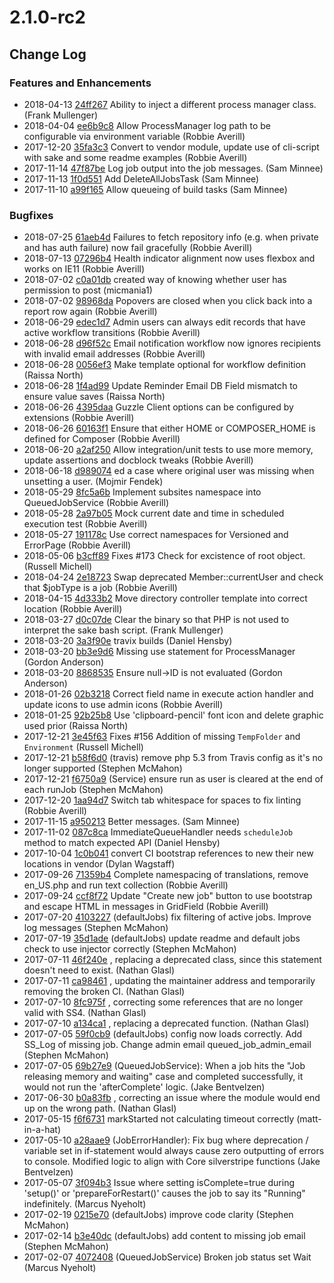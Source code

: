 # 2.1.0-rc2

<!--- Changes below this line will be automatically regenerated -->

## Change Log

### Features and Enhancements

 * 2018-04-13 [24ff267](https://github.com/symbiote/silverstripe-queuedjobs/commit/24ff267b1311d7f10fa81f91211481a8a624b35d) Ability to inject a different process manager class. (Frank Mullenger)
 * 2018-04-04 [ee6b9c8](https://github.com/symbiote/silverstripe-queuedjobs/commit/ee6b9c82c94b1e91bca415a555711b149fc40b0f) Allow ProcessManager log path to be configurable via environment variable (Robbie Averill)
 * 2017-12-20 [35fa3c3](https://github.com/symbiote/silverstripe-queuedjobs/commit/35fa3c382dca145a2104fcb2f25a50c10f107373) Convert to vendor module, update use of cli-script with sake and some readme examples (Robbie Averill)
 * 2017-11-14 [47f87be](https://github.com/symbiote/silverstripe-queuedjobs/commit/47f87bed67cb711c29f4d82a099c6a7f542fbe3f) Log job output into the job messages. (Sam Minnee)
 * 2017-11-13 [1f0d551](https://github.com/symbiote/silverstripe-queuedjobs/commit/1f0d5515b45e99107b82ac0319cb5e1212de865e) Add DeleteAllJobsTask (Sam Minnee)
 * 2017-11-10 [a99f165](https://github.com/symbiote/silverstripe-queuedjobs/commit/a99f165b730e1f7cd07a6ddd2f5b3780083e1e1f) Allow queueing of build tasks (Sam Minnee)

### Bugfixes

 * 2018-07-25 [61aeb4d](https://github.com/bringyourownideas/silverstripe-composer-update-checker/commit/61aeb4dd55db2f0e8964e7c5dd7945eb0b1a5562) Failures to fetch repository info (e.g. when private and has auth failure) now fail gracefully (Robbie Averill)
 * 2018-07-13 [07296b4](https://github.com/bringyourownideas/silverstripe-maintenance/commit/07296b44b36e550f76f61d7b0f6b137bb2449b38) Health indicator alignment now uses flexbox and works on IE11 (Robbie Averill)
 * 2018-07-02 [c0a01db](https://github.com/silverstripe/silverstripe-comments/commit/c0a01dbc91ace606e3cc5ab6fa0e16c6dd41b9aa) created way of knowing whether user has permission to post (micmania1)
 * 2018-07-02 [98968da](https://github.com/bringyourownideas/silverstripe-maintenance/commit/98968da2357dcdc32f5f935f4804b4f9dc43f040) Popovers are closed when you click back into a report row again (Robbie Averill)
 * 2018-06-29 [edec1d7](https://github.com/symbiote/silverstripe-advancedworkflow/commit/edec1d70f1812ad13e71e183e18f303e184484b9) Admin users can always edit records that have active workflow transitions (Robbie Averill)
 * 2018-06-28 [d96f52c](https://github.com/symbiote/silverstripe-advancedworkflow/commit/d96f52cc358722498e948d4d7e25e27cd631ffe5) Email notification workflow now ignores recipients with invalid email addresses (Robbie Averill)
 * 2018-06-28 [0056ef3](https://github.com/symbiote/silverstripe-advancedworkflow/commit/0056ef3d69058b18b1a737dac680b26e4240ee2c) Make template optional for workflow definition (Raissa North)
 * 2018-06-28 [1f4ad99](https://github.com/symbiote/silverstripe-advancedworkflow/commit/1f4ad999f485b8bc9083ea832d34c44d2ea18576) Update Reminder Email DB Field mismatch to ensure value saves (Raissa North)
 * 2018-06-26 [4395daa](https://github.com/bringyourownideas/silverstripe-maintenance/commit/4395daa85c75a11f0c1d45e309885eb7edc4b3b5) Guzzle Client options can be configured by extensions (Robbie Averill)
 * 2018-06-26 [60163f1](https://github.com/bringyourownideas/silverstripe-composer-update-checker/commit/60163f11bc5ce656ca02967dc8606b5e882d7879) Ensure that either HOME or COMPOSER_HOME is defined for Composer (Robbie Averill)
 * 2018-06-20 [a2af250](https://github.com/symbiote/silverstripe-queuedjobs/commit/a2af250bb7fac32952e7b2358022933f99b0e4bb) Allow integration/unit tests to use more memory, update assertions and docblock tweaks (Robbie Averill)
 * 2018-06-18 [d989074](https://github.com/symbiote/silverstripe-queuedjobs/commit/d989074f4049239a59b3e368f501259b8f35c4cf) ed a case where original user was missing when unsetting a user. (Mojmir Fendek)
 * 2018-05-29 [8fc5a6b](https://github.com/symbiote/silverstripe-queuedjobs/commit/8fc5a6b7deabb0fea6f8554ba811901b9ebda52c) Implement subsites namespace into QueuedJobService (Robbie Averill)
 * 2018-05-28 [2a97b05](https://github.com/symbiote/silverstripe-queuedjobs/commit/2a97b05f50bac8f7df8bfd40f4d1cfb861dd2ed4) Mock current date and time in scheduled execution test (Robbie Averill)
 * 2018-05-27 [191178c](https://github.com/symbiote/silverstripe-queuedjobs/commit/191178cbca78c8e2b6b5f75979637544970828f3) Use correct namespaces for Versioned and ErrorPage (Robbie Averill)
 * 2018-05-06 [b3cff89](https://github.com/symbiote/silverstripe-queuedjobs/commit/b3cff8990eec35917dddf79542c7001f214d4b5e) Fixes #173 Check for excistence of root object. (Russell Michell)
 * 2018-04-24 [2e18723](https://github.com/symbiote/silverstripe-queuedjobs/commit/2e18723f4cd8875313b0e8714508b7f60cd67b43) Swap deprecated Member::currentUser and check that $jobType is a job (Robbie Averill)
 * 2018-04-15 [4d333b2](https://github.com/silverstripe/silverstripe-taxonomy/commit/4d333b2a06bb5dd23fd106a56dcae892c60c6b93) Move directory controller template into correct location (Robbie Averill)
 * 2018-03-27 [d0c07de](https://github.com/symbiote/silverstripe-queuedjobs/commit/d0c07de2c606e1481998ed1438d34c254f6dc101) Clear the binary so that PHP is not used to interpret the sake bash script. (Frank Mullenger)
 * 2018-03-20 [3a3f90e](https://github.com/symbiote/silverstripe-queuedjobs/commit/3a3f90ed9efd23dc060e45998eb5dc9b5f669494) travix builds (Daniel Hensby)
 * 2018-03-20 [bb3e9d6](https://github.com/symbiote/silverstripe-queuedjobs/commit/bb3e9d6ab64aa6ba2b4c03a2e00fe986122ac299) Missing use statement for ProcessManager (Gordon Anderson)
 * 2018-03-20 [8868535](https://github.com/symbiote/silverstripe-queuedjobs/commit/8868535ff5449f27d039edf8f3f21934a2afa11a) Ensure null-&gt;ID is not evaluated (Gordon Anderson)
 * 2018-01-26 [02b3218](https://github.com/symbiote/silverstripe-queuedjobs/commit/02b3218f3b07e96f955db509b75bd611551db895) Correct field name in execute action handler and update icons to use admin icons (Robbie Averill)
 * 2018-01-25 [92b25b8](https://github.com/symbiote/silverstripe-queuedjobs/commit/92b25b896dee86c50cb9b25cd5b0f9d931f3f00f) Use 'clipboard-pencil' font icon and delete graphic used prior (Raissa North)
 * 2017-12-21 [3e45f63](https://github.com/symbiote/silverstripe-queuedjobs/commit/3e45f639efc2d079d76254adbb6482d97c3995db) Fixes #156 Addition of missing `TempFolder` and `Environment` (Russell Michell)
 * 2017-12-21 [b58f6d0](https://github.com/symbiote/silverstripe-queuedjobs/commit/b58f6d0af2ec4374422a6563b2cde749ab46f630) (travis) remove php 5.3 from Travis config as it's no longer supported (Stephen McMahon)
 * 2017-12-21 [f6750a9](https://github.com/symbiote/silverstripe-queuedjobs/commit/f6750a9849eaa3fa51d08460282e4a114a10cd50) (Service) ensure run as user is cleared at the end of each runJob (Stephen McMahon)
 * 2017-12-20 [1aa94d7](https://github.com/symbiote/silverstripe-queuedjobs/commit/1aa94d7d00363bd4be25fac1ac4c2bcba9365114) Switch tab whitespace for spaces to fix linting (Robbie Averill)
 * 2017-11-15 [a950213](https://github.com/symbiote/silverstripe-queuedjobs/commit/a950213a8e741beb795d2051291581bcb8b063d4) Better messages. (Sam Minnee)
 * 2017-11-02 [087c8ca](https://github.com/symbiote/silverstripe-queuedjobs/commit/087c8ca1ac10b2b0b38810417e6880d1e671f26d) ImmediateQueueHandler needs `scheduleJob` method to match expected API (Daniel Hensby)
 * 2017-10-04 [1c0b041](https://github.com/symbiote/silverstripe-queuedjobs/commit/1c0b0415bd4e5a4fe3d07439a3201962fbf2240d) convert CI bootstrap references to new their new locations in vendor (Dylan Wagstaff)
 * 2017-09-26 [71359b4](https://github.com/symbiote/silverstripe-queuedjobs/commit/71359b46460a1ad30afa123b0c85480b23e3a1d6) Complete namespacing of translations, remove en_US.php and run text collection (Robbie Averill)
 * 2017-09-24 [ccf8f72](https://github.com/symbiote/silverstripe-queuedjobs/commit/ccf8f7207ca6c4258601f81b8064377a41a9c178) Update "Create new job" button to use bootstrap and escape HTML in messages in GridField (Robbie Averill)
 * 2017-07-20 [4103227](https://github.com/symbiote/silverstripe-queuedjobs/commit/4103227be50726a4ec031bfad95a171c0d8864c4) (defaultJobs) fix filtering of active jobs. Improve log messages (Stephen McMahon)
 * 2017-07-19 [35d1ade](https://github.com/symbiote/silverstripe-queuedjobs/commit/35d1ade3303c1eda4292366f8995d73f278be967) (defaultJobs) update readme and default jobs check to use injector correctly (Stephen McMahon)
 * 2017-07-11 [46f240e](https://github.com/symbiote/silverstripe-queuedjobs/commit/46f240ea1e22f87db89b688236114eea5ffd8ad9) , replacing a deprecated class, since this statement doesn't need to exist. (Nathan Glasl)
 * 2017-07-11 [ca98461](https://github.com/symbiote/silverstripe-queuedjobs/commit/ca98461c48d10811afafd989b48efba51356f465) , updating the maintainer address and temporarily removing the broken CI. (Nathan Glasl)
 * 2017-07-10 [8fc975f](https://github.com/symbiote/silverstripe-queuedjobs/commit/8fc975fef27d6953fd9dbf20aa351827f7e94560) , correcting some references that are no longer valid with SS4. (Nathan Glasl)
 * 2017-07-10 [a134ca1](https://github.com/symbiote/silverstripe-queuedjobs/commit/a134ca13c31da1a0f1e76abedc13cb3d74f173f3) , replacing a deprecated function. (Nathan Glasl)
 * 2017-07-05 [59f0cb9](https://github.com/symbiote/silverstripe-queuedjobs/commit/59f0cb90ab1b3c3eceb537196220246070f1581b) (defaultJobs) config now loads correctly. Add SS_Log of missing job. Change admin email queued_job_admin_email (Stephen McMahon)
 * 2017-07-05 [69b27e9](https://github.com/symbiote/silverstripe-queuedjobs/commit/69b27e970225b1e678ea1a9bf5c25b84fc7d4396) (QueuedJobService): When a job hits the "Job releasing memory and waiting" case and completed successfully, it would not run the 'afterComplete' logic. (Jake Bentvelzen)
 * 2017-06-30 [b0a83fb](https://github.com/symbiote/silverstripe-queuedjobs/commit/b0a83fb934e7dc2f01144920dcbcf12da1cfd311) , correcting an issue where the module would end up on the wrong path. (Nathan Glasl)
 * 2017-05-15 [f6f6731](https://github.com/symbiote/silverstripe-queuedjobs/commit/f6f67314dad8b90ca22b918de033257f189e3dcb) markStarted not calculating timeout correctly (matt-in-a-hat)
 * 2017-05-10 [a28aae9](https://github.com/symbiote/silverstripe-queuedjobs/commit/a28aae9c5234c241447d7752d6464d7042c3b4be) (JobErrorHandler): Fix bug where deprecation / variable set in if-statement would always cause zero outputting of errors to console. Modified logic to align with Core silverstripe functions (Jake Bentvelzen)
 * 2017-05-07 [3f094b3](https://github.com/symbiote/silverstripe-queuedjobs/commit/3f094b35c194cd7e0499108e460a3bc8003c4af6) Issue where setting isComplete=true during 'setup()' or 'prepareForRestart()' causes the job to say its "Running" indefinitely. (Marcus Nyeholt)
 * 2017-02-19 [0215e70](https://github.com/symbiote/silverstripe-queuedjobs/commit/0215e7009826d3f52b0f80ca98d4b89adf6655b1) (defaultJobs) improve code clarity (Stephen McMahon)
 * 2017-02-14 [b3e40dc](https://github.com/symbiote/silverstripe-queuedjobs/commit/b3e40dc91ee02cbea42e12b0041579f18588ce76) (defaultJobs) add content to missing job email (Stephen McMahon)
 * 2017-02-07 [4072408](https://github.com/symbiote/silverstripe-queuedjobs/commit/4072408ce6e597ea966ca2c025bd44b964fab53c) (QueuedJobService) Broken job status set Wait (Marcus Nyeholt)
